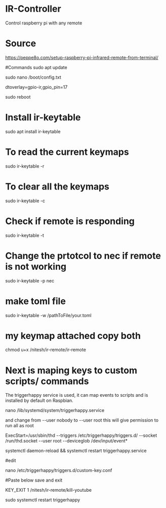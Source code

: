 # IR-Controller
Control raspberry pi with any remote 

# Source
https://peppe8o.com/setup-raspberry-pi-infrared-remote-from-terminal/

#Commands
sudo apt update

sudo nano /boot/config.txt

dtoverlay=gpio-ir,gpio_pin=17

sudo reboot

# Install ir-keytable
sudo apt install ir-keytable

# To read the current keymaps
sudo ir-keytable -r

# To clear all the keymaps
sudo ir-keytable -c 

# Check if remote is responding 
sudo ir-keytable -t 

# Change the prtotcol to nec if remote is not working
sudo ir-keytable -p nec

# make toml file 
sudo ir-keytable -w /pathToFile/your.toml

# my keymap attached copy both 
chmod u+x /nitesh/ir-remote/ir-remote

# Next is maping keys to custom scripts/ commands
The triggerhappy service is used, it can map events to scripts and is installed by default on Raspbian.

nano /lib/systemd/system/triggerhappy.service

and change from --user nobody to --user root this will give permission to run all as root

ExecStart=/usr/sbin/thd --triggers /etc/triggerhappy/triggers.d/ --socket /run/thd.socket --user root --deviceglob /dev/input/event*

systemctl daemon-reload && systemctl restart triggerhappy.service

#edit

nano /etc/triggerhappy/triggers.d/custom-key.conf

#Paste below save and exit

KEY_EXIT                   1       /nitesh/ir-remote/kill-youtube

sudo systemctl restart triggerhappy


